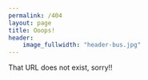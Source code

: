 ```yaml
---
permalink: /404
layout: page
title: Ooops!
header:
    image_fullwidth: "header-bus.jpg"
---
```


That URL does not exist, sorry!!

